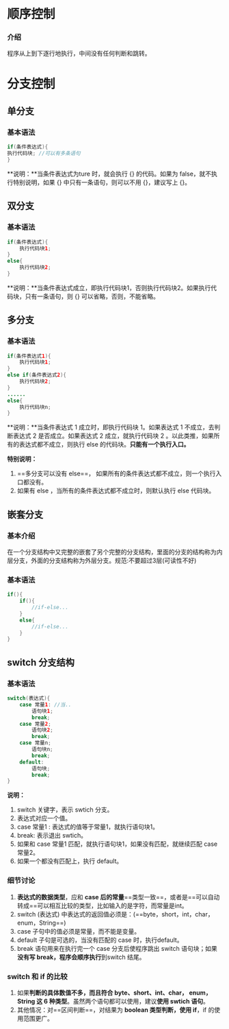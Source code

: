 # 顺序控制

### 介绍

程序从上到下逐行地执行，中间没有任何判断和跳转。

# 分支控制

## 单分支

### 基本语法

``` java
if(条件表达式){
执行代码块; //可以有多条语句
}
```



**说明：**当条件表达式为ture 时，就会执行 {} 的代码。如果为 false，就不执行特别说明，如果 {} 中只有一条语句，则可以不用 {}，建议写上 {}。

## 双分支

### 基本语法

```java
if(条件表达式){
	执行代码块1;
}
else{
	执行代码块2;
}
```

**说明：**当条件表达式成立，即执行代码块1，否则执行代码块2。如果执行代码块，只有一条语句，则 {} 可以省略，否则，不能省略。

## 多分支

### 基本语法

```java
if(条件表达式1){
	执行代码块1;
}
else if(条件表达式2){
	执行代码块2;
}
......
else{
	执行代码块n;
}
```

**说明：**当条件表达式 1 成立时，即执行代码块 1。如果表达式 1 不成立，去判断表达式 2 是否成立。如果表达式 2 成立，就执行代码块 2 。以此类推，如果所有的表达式都不成立，则执行 else 的代码块。**只能有一个执行入口。**

**特别说明：**

1. ==多分支可以没有 else==， 如果所有的条件表达式都不成立，则一个执行入口都没有。
2. 如果有 else ，当所有的条件表达式都不成立时，则默认执行 else 代码块。

## 嵌套分支

### 基本介绍

在一个分支结构中又完整的嵌套了另个完整的分支结构，里面的分支的结构称为内层分支，外面的分支结构称为外层分支。规范:不要超过3层(可读性不好)

### 基本语法

```java
if(){
	if(){
		//if-else...
	}
	else{
		//if-else...
	}
}		


```

## switch 分支结构

### 基本语法

```java
switch(表达式){
    case 常量1: //当..
        语句块1;
        break;
    case 常量2;
        语句块2;
        break;
    case 常量n;
        语句块n;
        break;
    default:
    	语句块;
        break;
}
```

**说明：**

1. switch 关键字，表示 swtich 分支。
2. 表达式对应一个值。
3. case 常量1 : 表达式的值等于常量1，就执行语句块1。
4. break: 表示退出 swtich。
5. 如果和 case 常量1 匹配，就执行语句块1，如果没有匹配，就继续匹配 case 常量2。
6. 如果一个都没有匹配上，执行 default。

### 细节讨论

1. **表达式的数据类型**，应和 **case 后的常量**==类型一致==，或者是==可以自动转成==可以相互比较的类型，比如输入的是字符，而常量是int。
2. switch (表达式) 中表达式的返回值必须是：(==byte，short，int，char，enum，String==)
3. case 子句中的值必须是常量，而不能是变量。
4. default 子句是可选的，当没有匹配的 case 时，执行default。
5. break 语句用来在执行完一个 case 分支后使程序跳出 switch 语句块；如果**没有写 break，程序会顺序执行**到switch 结尾。

### switch 和 if 的比较

1. 如果**判断的具体数值不多，而且符合 byte、short、int、char， enum，String 这 6 种类型**。虽然两个语句都可以使用，建议**使用 swtich 语句**。
2. 其他情况：对==区间判断==，对结果为 **boolean 类型判断，使用 if**，if 的使用范围更广。

